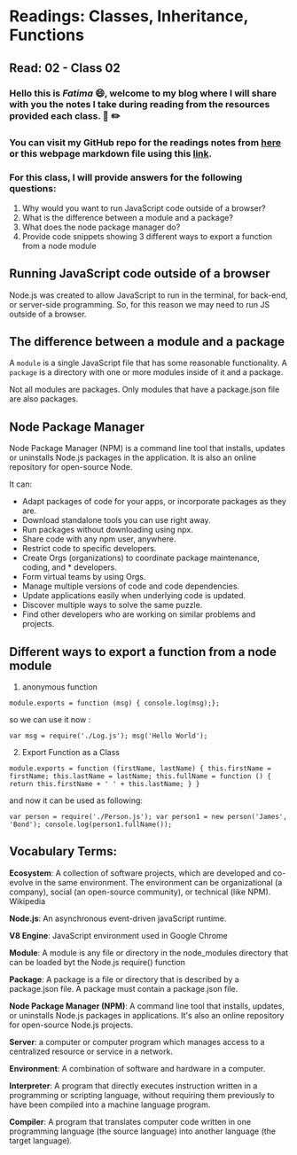# Readings: Classes, Inheritance, Functions
## Read: 02 - Class 02 

### Hello this is ***Fatima*** :smile:, welcome to my blog where I will share with you the notes I take during reading from the resources provided each class. :closed_book: :pencil2:
### You can visit my GitHub repo for the readings notes from [here](https://github.com/fati-ma/reading-notes-401) or this webpage markdown file using this [link](https://github.com/fati-ma/reading-notes-401/blob/main/read-02.md).

### For this class, I will provide answers for the following questions:

1. Why would you want to run JavaScript code outside of a browser?
2. What is the difference between a module and a package?
3. What does the node package manager do?
4. Provide code snippets showing 3 different ways to export a function from a node module


## Running JavaScript code outside of a browser

Node.js was created to allow JavaScript to run in the terminal, for back-end, or server-side programming. So, for this reason we may need to run JS outside of a browser.


## The difference between a module and a package

A `module` is a single JavaScript file that has some reasonable functionality. 
A `package` is a directory with one or more modules inside of it and a package.

Not all modules are packages. Only modules that have a package.json file are also packages.


## Node Package Manager

Node Package Manager (NPM) is a command line tool that installs, updates or uninstalls Node.js packages in the application. It is also an online repository for open-source Node.

It can:
- Adapt packages of code for your apps, or incorporate packages as they are.
- Download standalone tools you can use right away.
- Run packages without downloading using npx.
- Share code with any npm user, anywhere.
- Restrict code to specific developers.
- Create Orgs (organizations) to coordinate package maintenance, coding, and * developers.
- Form virtual teams by using Orgs.
- Manage multiple versions of code and code dependencies.
- Update applications easily when underlying code is updated.
- Discover multiple ways to solve the same puzzle.
- Find other developers who are working on similar problems and projects.


## Different ways to export a function from a node module

1. anonymous function
```
module.exports = function (msg) { console.log(msg);};
```

so we can use it now :
```
var msg = require('./Log.js'); msg('Hello World');
```

2. Export Function as a Class
```
module.exports = function (firstName, lastName) { this.firstName = firstName; this.lastName = lastName; this.fullName = function () { return this.firstName + ' ' + this.lastName; } }
```

and now it can be used as following:
```
var person = require('./Person.js'); var person1 = new person('James', 'Bond'); console.log(person1.fullName());
```


## Vocabulary Terms:

**Ecosystem**: A collection of software projects, which are developed and co-evolve in the same environment. The environment can be organizational (a company), social (an open-source community), or technical (like NPM). Wikipedia

**Node.js**: An asynchronous event-driven javaScript runtime.

**V8 Engine**: JavaScript environment used in Google Chrome

**Module**: A module is any file or directory in the node_modules directory that can be loaded byt the Node.js require() function

**Package**: A package is a file or directory that is described by a package.json file. A package must contain a package.json file.

**Node Package Manager (NPM)**: A command line tool that installs, updates, or uninstalls Node.js packages in applications. It's also an online repository for open-source Node.js projects.

**Server**: a computer or computer program which manages access to a centralized resource or service in a network.

**Environment**: A combination of software and hardware in a computer.

**Interpreter**: A program that directly executes instruction written in a programming or scripting language, without requiring them previously to have been compiled into a machine language program. 

**Compiler**: A program that translates computer code written in one programming language (the source language) into another language (the target language). 
